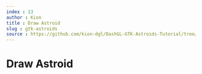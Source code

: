 ```yaml
---
index : 13
author : Kion
title : Draw Astroid
slug : gtk-astroids
source : https://github.com/kion-dgl/DashGL-GTK-Astroids-Tutorial/tree/master/13_Draw_Astroid
---
```

# Draw Astroid
